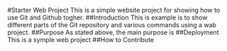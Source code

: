 #Starter Web Project
This is a simple website project for
showing how to use Git and Github togher.
##Introduction
This is example is to show different parts
of the Git repository and various commands
using a wab project.
##Purpose
As stated above, the main purpose is
##Deployment
This is a symple web project
##How to Contribute
